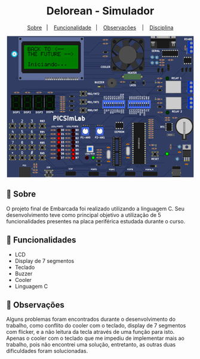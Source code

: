 <h1 align="center">Delorean - Simulador</h1>

<p align="center">
   <a href="#-Sobre">Sobre</a>&nbsp;&nbsp; | &nbsp;&nbsp;
   <a href="#-Funcionalidade">Funcionalidade</a>&nbsp;&nbsp; | &nbsp;&nbsp;
   <a href="#-Observações">Observações</a> &nbsp;&nbsp; | &nbsp;&nbsp;
   <a href="#-Disciplina">Disciplina</a>
</p>

<p align="center" width="100">
  <img alt="Imagem Microcontrolador" src="github/pic18F4520.png">
</p>

## 🔖 Sobre
  O projeto final de Embarcada foi realizado utilizando a linguagem C. Seu desenvolvimento teve como principal objetivo a utilização de 5 funcionalidades presentes na placa periférica estudada durante o curso. 
  
## 💾 Funcionalidades
 - LCD
 - Display de 7 segmentos
 - Teclado
 - Buzzer
 - Cooler
 - Linguagem C
 
## 📰 Observações
   Alguns problemas foram encontrados durante o desenvolvimento do trabalho, como conflito do cooler com o teclado, display de 7 segmentos com flicker, e a não leitura da tecla através de uma função para isto. Apenas o cooler com o teclado que me impediu de implementar mais ao trabalho, pois não encontrei uma solução, entretanto, as outras duas dificuldades foram solucionadas.
    
